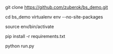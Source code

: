 git clone https://github.com/zuberok/bs_demo.git

cd bs_demo
virtualenv env --no-site-packages

source env/bin/activate

pip install -r requirements.txt

python run.py
